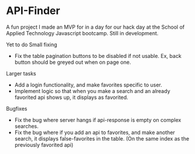 # API-Finder
A fun project I made an MVP for in a day for our hack day at the School of Applied Technology Javascript bootcamp. Still in development.

Yet to do
  Small fixing
  - Fix the table pagination buttons to be disabled if not usable. Ex, back button should be greyed out when on page one.

  Larger tasks
  - Add a login functionality, and make favorites specific to user.
  - Implement logic so that when you make a search and an already favorited api shows up, it displays as favorited.
  
  Bugfixes
  - Fix the bug where server hangs if api-response is empty on complex searches.
  - Fix the bug where if you add an api to favorites, and make another search, it displays false-favorites in the table. 
    (On the same index as the previously favorited api)
 
